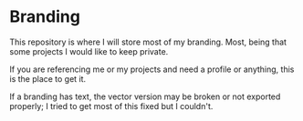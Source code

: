# Branding
This repository is where I will store most of my branding. Most, being that some projects I would like to keep private.

If you are referencing me or my projects and need a profile or anything, this is the place to get it.

If a branding has text, the vector version may be broken or not exported properly; I tried to get most of this fixed but I couldn't.